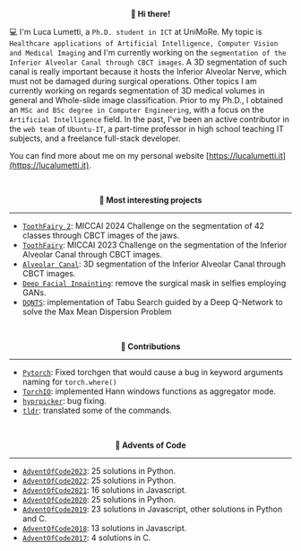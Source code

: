 <p align="center" style="font-weight:bold"> 👋 <b>Hi there!</b> <p>

💻 I'm Luca Lumetti, a `Ph.D. student in ICT` at UniMoRe. My topic is `Healthcare applications of Artificial Intelligence, Computer Vision and Medical Imaging` and I'm currently working on the `segmentation of the Inferior Alveolar Canal through CBCT images`. A 3D segmentation of such canal is really important because it hosts the Inferior Alveolar Nerve, which must not be damaged during surgical operations. Other topics I am currently working on regards segmentation of 3D medical volumes in general and Whole-slide image classification.
Prior to my Ph.D., I obtained an `MSc and BSc degree in Computer Engineering`, with a focus on the `Artificial Intelligence` field.
In the past, I've been an active contributor in the `web team` of `Ubuntu-IT`, a part-time professor in high school teaching IT subjects, and a freelance full-stack developer.
  
You can find more about me on my personal website [https://lucalumetti.it](https://lucalumetti.it).
  
<br />
<p align="center" style="font-weight:bold"> 🔨 <b> Most interesting projects </b> <p>

---
* [`ToothFairy 2`](https://github.com/AImageLab-zip/ToothFairy/tree/main/ToothFairy2): MICCAI 2024 Challenge on the segmentation of 42 classes through CBCT images of the jaws.
* [`ToothFairy`](https://github.com/AImageLab-zip/ToothFairy/tree/main/ToothFairy): MICCAI 2023 Challenge on the segmentation of the Inferior Alveolar Canal through CBCT images.
* [`Alveolar Canal`](https://github.com/AImageLab-zip/alveolar_canal): 3D segmentation of the Inferior Alveolar Canal through CBCT images.
* [`Deep Facial Inpainting`](https://github.com/LucaLumetti/Deep-Facial-Inpainting): remove the surgical mask in selfies employing GANs.
* [`DQNTS`](https://github.com/LucaLumetti/DQNTS): implementation of Tabu Search guided by a Deep Q-Network to solve the Max Mean Dispersion Problem

<br />
<p align="center" style="font-weight:bold"> 🚀 <b> Contributions </b> <p>

---
* [`Pytorch`](https://github.com/LucaLumetti/pytorch): Fixed torchgen that would cause a bug in keyword arguments naming for `torch.where()`
* [`TorchIO`](https://github.com/LucaLumetti/torchio): implemented Hann windows functions as aggregator mode.
* [`hyprpicker`](https://github.com/LucaLumetti/hyprpicker): bug fixing.
* [`tldr`](https://github.com/LucaLumetti/tldr): translated some of the commands.

<br />
<p align="center" style="font-weight:bold"> 🎅 <b>Advents of Code</b> <p>
  
---
* [`AdventOfCode2023`](https://github.com/LucaLumetti/AdventOfCode2023): 25 solutions in Python.
* [`AdventOfCode2022`](https://github.com/LucaLumetti/AdventOfCode2022): 25 solutions in Python.
* [`AdventOfCode2021`](https://github.com/LucaLumetti/AdventOfCode2021): 16 solutions in Javascript.
* [`AdventOfCode2020`](https://github.com/LucaLumetti/AdventOfCode2020): 25 solutions in Python.
* [`AdventOfCode2019`](https://github.com/LucaLumetti/AdventOfCode2019): 23 solutions in Javascript, other solutions in Python and C.
* [`AdventOfCode2018`](https://github.com/LucaLumetti/AdventOfCode2018): 13 solutions in Javascript.
* [`AdventOfCode2017`](https://github.com/LucaLumetti/AdventOfCode2017): 4 solutions in C.
